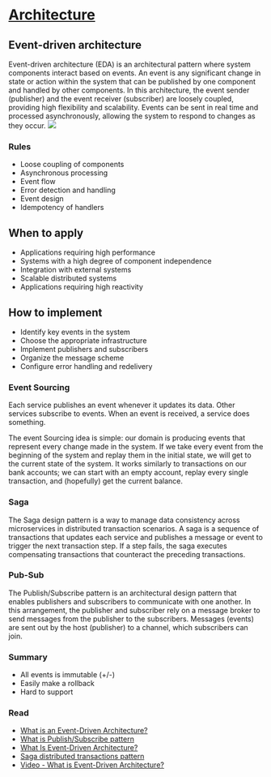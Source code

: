 # [Architecture](README.md)

## Event-driven architecture
Event-driven architecture (EDA) is an architectural pattern where system components interact based on events. An event is any significant change in state or action within the system that can be published by one component and handled by other components. In this architecture, the event sender (publisher) and the event receiver (subscriber) are loosely coupled, providing high flexibility and scalability. Events can be sent in real time and processed asynchronously, allowing the system to respond to changes as they occur.
![](docs/15.png)

### Rules
* Loose coupling of components
* Asynchronous processing
* Event flow
* Error detection and handling
* Event design
* Idempotency of handlers

## When to apply 
* Applications requiring high performance
* Systems with a high degree of component independence
* Integration with external systems
* Scalable distributed systems
* Applications requiring high reactivity

## How to implement
* Identify key events in the system
* Choose the appropriate infrastructure
* Implement publishers and subscribers
* Organize the message scheme
* Configure error handling and redelivery

### Event Sourcing
Each service publishes an event whenever it updates its data. Other services subscribe to events.
When an event is received, a service does something.

The event Sourcing idea is simple: our domain is producing events that represent every change made in the system. 
If we take every event from the beginning of the system and replay them in the initial state, we will get to the current state of the system. 
It works similarly to transactions on our bank accounts; we can start with an empty account, replay every single transaction, and (hopefully) get the current balance.

### Saga
The Saga design pattern is a way to manage data consistency across microservices in distributed transaction scenarios. 
A saga is a sequence of transactions that updates each service and publishes a message or event to trigger the next transaction step. 
If a step fails, the saga executes compensating transactions that counteract the preceding transactions.

### Pub-Sub
The Publish/Subscribe pattern is an architectural design pattern that enables publishers and subscribers to communicate with one another.
In this arrangement, the publisher and subscriber rely on a message broker to send messages from the publisher to the subscribers.
Messages (events) are sent out by the host (publisher) to a channel, which subscribers can join. 

### Summary
* All events is immutable (+/-)
* Easily make a rollback
* Hard to support

### Read
* [What is an Event-Driven Architecture?](https://aws.amazon.com/event-driven-architecture)
* [What is Publish/Subscribe pattern](https://www.enjoyalgorithms.com/blog/publisher-subscriber-pattern)
* [What Is Event-Driven Architecture?](https://blog.hubspot.com/website/event-driven-architecture)
* [Saga distributed transactions pattern](https://learn.microsoft.com/en-us/azure/architecture/reference-architectures/saga/saga)
* [Video - What is Event-Driven Architecture?](https://www.youtube.com/watch?v=ukuvE4pDIMs)
